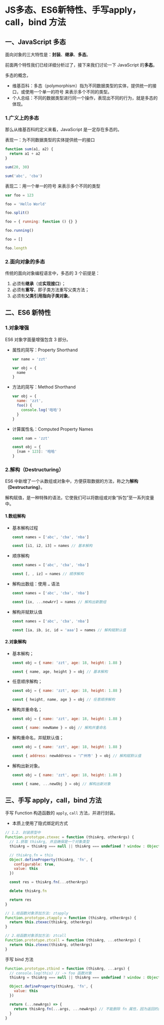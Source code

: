 # JS多态、ES6新特性、手写apply，call，bind 方法

## 一、JavaScript 多态

面向对象的三大特性是：**封装**、**继承**、**多态**。

前面两个特性我们已经详细分析过了，接下来我们讨论一下 JavaScript 的**多态**。

多态的概念，

- 维基百科：多态（polymorphism）指为不同数据类型的实体，提供统一的接口，或使用一个单一的符号 来表示多个不同的类型。
- 个人总结：不同的数据类型进行同一个操作，表现出不同的行为，就是多态的体现。

### 1.广义上的多态

那么从维基百科的定义来看，JavaScript 是一定存在多态的。

表现一：为不同数据类型的实体提供统一的接口

```javascript
function sum(a1, a2) {
  return a1 + a2
}

sum(20, 30)

sum('abc', 'cba')
```

表现二：用一个单一的符号 来表示多个不同的类型

```javascript
var foo = 123

foo = 'Hello World'

foo.split()

foo = { running: function () {} }

foo.running()

foo = []

foo.length
```

### 2.面向对象的多态

传统的面向对象编程语言中，多态的 3 个前提是：

1. 必须有**继承**（或**实现接口**）；
2. 必须有**重写**，即子类方法重写父类方法；
3. 必须有**父类引用指向子类对象**。

## 二、ES6 新特性

### 1.对象增强

ES6 对象字面量增强包含 3 部分。

- 属性的简写：Property Shorthand

  ```javascript
  var name = 'zzt'

  var obj = {
    name
  }
  ```

- 方法的简写：Method Shorthand

  ```javascript
  var obj = {
    name: 'zzt',
    foo() {
      console.log('哈哈')
    }
  }
  ```

- 计算属性名：Computed Property Names

  ```javascript
  const nam = 'zzt'
  
  const obj = {
    [nam + 123]: '哈哈'
  }
  ```

### 2.解构（Destructuring）

ES6 中新增了一个从数组或对象中，方便获取数据的方法，称之为**解构（Destructuring）**。

解构赋值，是一种特殊的语法，它使我们可以将数组或对象“拆包”至一系列变量中。

#### 1.数组解构

- 基本解构过程

  ```javascript
  const names = ['abc', 'cba', 'nba']

  const [i1, i2, i3] = names // 基本解构
  ```

- 顺序解构

  ```javascript
  const names = ['abc', 'cba', 'nba']

  const [, , iz] = names // 顺序解构
  ```

- 解构出数组：使用 `…` 语法

  ```javascript
  const names = ['abc', 'cba', 'nba']

  const [ix, ...newArr] = names // 解构出新数组
  ```

- 解构并赋默认值

  ```javascript
  const names = ['abc', 'cba', 'nba']
  
  const [ia, ib, ic, id = 'aaa'] = names // 解构赋默认值
  ```

#### 2.对象解构

- 基本解构；

  ```javascript
  const obj = { name: 'zzt', age: 18, height: 1.88 }

  const { name, age, height } = obj // 基本解构
  ```

- 任意顺序解构；

  ```javascript
  const obj = { name: 'zzt', age: 18, height: 1.88 }

  const { height, name, age } = obj // 任意顺序解构
  ```

- 解构并重命名；

  ```javascript
  const obj = { name: 'zzt', age: 18, height: 1.88 }

  const { name: newName } = obj // 解构并重命名
  ```

- 解构重命名，并赋默认值；

  ```javascript
  const obj = { name: 'zzt', age: 18, height: 1.88 }

  const { address: newAddress = '广州市' } = obj // 解构赋默认值
  ```

- 解构出新对象。

  ```javascript
  const obj = { name: 'zzt', age: 18, height: 1.88 }
  
  const { name, ...newObj } = obj // 解构出新对象
  ```

## 三、手写 apply，call，bind 方法

手写 Function 构造函数的 `apply`, `call` 方法，并进行封装。

- 本质上使用了隐式绑定的方式

```javascript
// 1.2. 封装原型中
Function.prototype.ztexec = function (thisArg, otherArgs) {
  // 1.获取 thisArg, 并且确保是一个对象类型
  thisArg = thisArg === null || thisArg === undefined ? window : Object(thisArg)

  // thisArg.fn = this
  Object.defineProperty(thisArg, 'fn', {
    configurable: true,
    value: this
  })

  const res = thisArg.fn(...otherArgs)

  delete thisArg.fn

  return res
}

// 1.给函数对象添加方法: ztapply
Function.prototype.ztapply = function (thisArg, otherArgs) {
  return this.ztexec(thisArg, otherArgs)
}

// 2.给函数对象添加方法: ztcall
Function.prototype.ztcall = function (thisArg, ...otherArgs) {
  return this.ztexec(thisArg, otherArgs)
}
```

手写 bind 方法

```javascript
Function.prototype.ztbind = function (thisArg, ...args) {
  // console.log(this) // -> foo 函数对象
  thisArg = thisArg === null || thisArg === undefined ? window : Object(thisArg)

  Object.defineProperty(thisArg, 'fn', {
    value: this
  })

  return (...newArgs) => {
    return thisArg.fn(...args, ...newArgs) // 不能删除 fn 属性，因为返回的函数可能还会被调用。
  }
}
```
